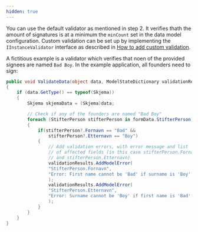 ```yaml
---
hidden: true
---
```


You can use the default validator as mentioned in step 2. It verifies thath the amount of signatures is at a minimum the
`minCount` set in the data model configuration. Custom validation can be set up by implementing the `IInstanceValidator`
interface as described in [How to add custom validation](https://docs.altinn.studio/altinn-studio/reference/logic/validation/#server-side-validation).

A fictitious example is a validator which verifies that noen of the provided signees are named `Bad Boy`. In the example
application, all founders need to sign:

```csharp
public void ValidateData(object data, ModelStateDictionary validationResults)
{
    if (data.GetType() == typeof(Skjema))
    {
        Skjema skjemaData = (Skjema)data;

        // Check if any of the founders are named "Bad Boy"
        foreach (StifterPerson stifterPerson in formData.StifterPerson)
        {
            if(stifterPerson?.Fornavn == "Bad" && 
                stifterPerson?.Etternavn == "Boy")
            {
                // Add validation errors, with error message and list
                // of affected fields (in this case stifterPerson.Fornavn 
                // and stifterPerson.Etternavn)
                validationResults.AddModelError(
                "StifterPerson.Fornavn",
                "Error: First name cannot be 'Bad' if surname is 'Boy'."
                );
                validationResults.AddModelError(
                "StifterPerson.Etternavn",
                "Error: Surname cannot be 'Boy' if first name is 'Bad'."
                );
            }
        }
    }
}
```